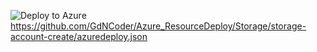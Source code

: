 ![Deploy to Azure](https://aka.ms/deploytoazurebutton) https://github.com/GdNCoder/Azure_ResourceDeploy/Storage/storage-account-create/azuredeploy.json